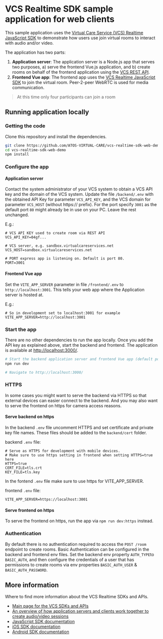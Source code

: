 # VCS Realtime SDK sample application for web clients

This sample application uses the [Virtual Care Service (VCS) Realtime JavaScript SDK](https://sdk.virtualcareservices.net/) to demonstrate how users use join virtual rooms to interact with audio and/or video.

The application has two parts:

1. **Application server**: The application server is a Node.js app that serves two purposes, a) serve the frontend Vue.js application, and b) create rooms on behalf of the frontend application using the [VCS REST API](https://sdk.virtualcareservices.net/sdks/rest/).
2. **Frontend Vue app**: The frontend app uses the [VCS Realtime JavaScript SDK](https://sdk.virtualcareservices.net/) to join the virtual room. Peer-2-peer WebRTC is used for media communication.

> At this time only four participants can join a room

## Running application locally

### Getting the code

Clone this repository and install the dependencies.

```bash
git clone https://github.com/ATOS-VIRTUAL-CARE/vcs-realtime-sdk-web-demo
cd vcs-realtime-sdk-web-demo
npm install
```

### Configure the app

#### Application server

Contact the system administrator of your VCS system to obtain a VCS API key and the domain of the VCS system. Update the file `/backend/.env` with the obtained API Key for parameter `VCS_API_KEY`, and the VCS domain for parameter `VCS_HOST` (without https:// prefix). For the port specify `3001` as the default port `80` might already be in use on your PC. Leave the rest unchanged.

E.g.:

```env
# VCS API KEY used to create room via REST API
VCS_API_KEY=04gf...

# VCS server, e.g. sandbox.virtualcareservices.net
VCS_HOST=sandbox.virtualcareservices.net

# PORT express app is listening on. Default is port 80.
PORT=3001
```

#### Frontend Vue app

Set the `VITE_APP_SERVER` parameter in file `/frontend/.env` to `http://localhost:3001`. This tells your web app where the Application server is hosted at.

E.g.:

```env
# So in development set to localhost:3001 for example
VITE_APP_SERVER=http://localhost:3001
```

### Start the app

There are no other dependencies to run the app locally. Once you add the API key as explained above, start the backend and frontend. The application is available at <http://localhost:3000/>.

```bash
# Start the backend application server and frontend Vue app (default port 3000)
npm run dev

# Navigate to http://localhost:3000/
```

### HTTPS

In some cases you might want to serve the backend via HTTPS so that external devices can easier connect to the backend. And you may also want to serve the frontend on https for camera access reasons.

#### Serve backend on https

In the backend `.env` file uncomment HTTPS and set certificate and private key file names. These files should be added to the `backend/cert` folder.

backend `.env` file:

```env
# Serve as HTTPS for development with mobile devices.
# Make sure to use https setting in frontend when setting HTTPS=true here
HTTPS=true
CERT_FILE=tls.crt
KEY_FILE=tls.key
```

In the fontend `.env` file make sure to use https for VITE_APP_SERVER.

frontend `.env` file:

```env
VITE_APP_SERVER=https://localhost:3001
```

#### Serve frontend on https

To serve the frontend on https, run the app via `npm run dev:https` instead.

### Authentication

By default there is no authentication required to access the `POST /room` endpoint to create rooms. Basic Authentication can be configured in the backend and frontend env files. Set the backend env property `AUTH_TYPE`to `BASIC_AUTH`, and then configure the credentials of a user that has permissions to create rooms via env properties `BASIC_AUTH_USER` & `BASIC_AUTH_PASSWORD`.

## More information

Where to find more information about the VCS Realtime SDKs and APIs.

- [Main page for the VCS SDKs and APIs](https://sdk.virtualcareservices.net/)
- [An overview of how application servers and clients work together to create audio/video sessions](https://sdk.virtualcareservices.net/guide/#overview)
- [JavaScript SDK documentation](https://sdk.virtualcareservices.net/sdks/js/)
- [iOS SDK documentation](https://sdk.virtualcareservices.net/sdks/ios/)
- [Android SDK documentation](https://sdk.virtualcareservices.net/sdks/android/)
